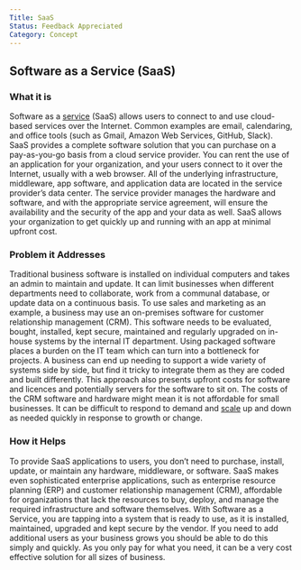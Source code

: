 ```yaml
---
Title: SaaS
Status: Feedback Appreciated
Category: Concept
---
```


## Software as a Service (SaaS)

### What it is
Software as a [service](https://github.com/cncf/glossary/blob/main/definitions/service.md) (SaaS) allows users to connect to and use cloud-based services over the Internet. Common examples are email, calendaring, and office tools (such as Gmail, Amazon Web Services, GitHub, Slack). SaaS provides a complete software solution that you can purchase on a pay-as-you-go basis from a cloud service provider. You can rent the use of an application for your organization, and your users connect to it over the Internet, usually with a web browser. All of the underlying infrastructure, middleware, app software, and application data are located in the service provider’s data center. The service provider manages the hardware and software, and with the appropriate service agreement, will ensure the availability and the security of the app and your data as well. SaaS allows your organization to get quickly up and running with an app at minimal upfront cost.

### Problem it Addresses
Traditional business software is installed on individual computers and takes an admin to maintain and update. It can limit businesses when different departments need to collaborate, work from a communal database, or update data on a continuous basis. To use sales and marketing as an example, a business may use an on-premises software for customer relationship management (CRM). This software needs to be evaluated, bought, installed, kept secure, maintained and regularly upgraded on in-house systems by the internal IT department. Using packaged software places a burden on the IT team which can turn into a bottleneck for projects. A business can end up needing to support a wide variety of systems side by side, but find it tricky to integrate them as they are coded and built differently. This approach also presents upfront costs for software and licences and potentially servers for the software to sit on. The costs of the CRM software and hardware might mean it is not affordable for small businesses. It can be difficult to respond to demand and [scale](https://github.com/cncf/glossary/blob/main/definitions/scalability.md) up and down as needed quickly in response to growth or change.

### How it Helps
To provide SaaS applications to users, you don’t need to purchase, install, update, or maintain any hardware, middleware, or software. SaaS makes even sophisticated enterprise applications, such as enterprise resource planning (ERP) and customer relationship management (CRM), affordable for organizations that lack the resources to buy, deploy, and manage the required infrastructure and software themselves. With Software as a Service, you are tapping into a system that is ready to use, as it is installed, maintained, upgraded and kept secure by the vendor. If you need to add additional users as your business grows you should be able to do this simply and quickly. As you only pay for what you need, it can be a very cost effective solution for all sizes of business. 
